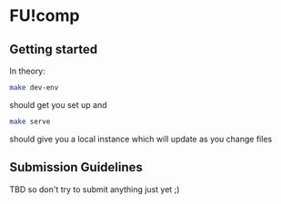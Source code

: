 FU!comp
=======

Getting started
---------------
In theory:
```bash
make dev-env
```
should get you set up and
```bash
make serve
```
should give you a local instance which will update as you change files

Submission Guidelines
---------------------
TBD so don't try to submit anything just yet ;)
